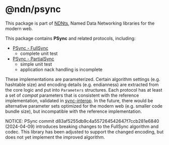 # @ndn/psync

This package is part of [NDNts](https://yoursunny.com/p/NDNts/), Named Data Networking libraries for the modern web.

This package contains **PSync** and related protocols, including:

* [PSync - FullSync](https://github.com/named-data/PSync)
  * complete unit test
* [PSync - PartialSync](https://github.com/named-data/PSync)
  * simple unit test
  * application nack handling is incomplete

These implementations are parameterized.
Certain algorithm settings (e.g. hashtable size) and encoding details (e.g. endianness) are extracted from the core logic and put into `Parameters` structures.
Each protocol has at least a set of *compat* parameters that is consistent with the reference implementation, validated in [sync-interop](../../integ/sync-interop).
In the future, there would be alternative parameter sets optimized for the modern web (e.g. smaller code bundle size), but incompatible with the reference implementation.

NOTICE:
PSync commit d83af5255db9c4a557264542647f7ccb281e6840 (2024-04-09) introduces breaking changes to the FullSync algorithm and codec.
This library has been adjusted to support the changed encoding, but does not yet implement the improved algorithm.
